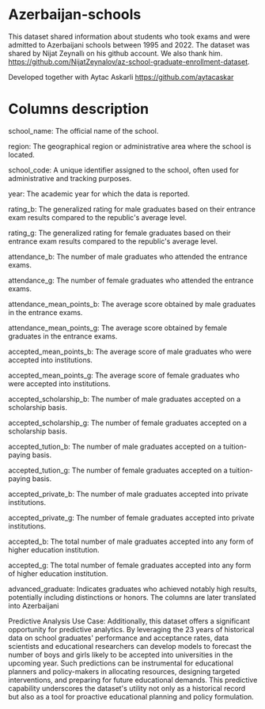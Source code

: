 
# Azerbaijan-schools
This dataset shared information about students who took exams and were admitted to Azerbaijani schools between 1995 and 2022. The dataset was shared by Nijat Zeynallı on his github account. We also thank him. https://github.com/NijatZeynalov/az-school-graduate-enrollment-dataset.

Developed together with Aytac Askarli 
https://github.com/aytacaskar
# Columns description
school_name: The official name of the school.

region: The geographical region or administrative area where the school is located.

school_code: A unique identifier assigned to the school, often used for administrative and tracking purposes.

year: The academic year for which the data is reported.

rating_b: The generalized rating for male graduates based on their entrance exam results compared to the republic's average level.

rating_g: The generalized rating for female graduates based on their entrance exam results compared to the republic's average level.

attendance_b: The number of male graduates who attended the entrance exams.

attendance_g: The number of female graduates who attended the entrance exams.

attendance_mean_points_b: The average score obtained by male graduates in the entrance exams.

attendance_mean_points_g: The average score obtained by female graduates in the entrance exams.

accepted_mean_points_b: The average score of male graduates who were accepted into institutions.

accepted_mean_points_g: The average score of female graduates who were accepted into institutions.

accepted_scholarship_b: The number of male graduates accepted on a scholarship basis.

accepted_scholarship_g: The number of female graduates accepted on a scholarship basis.

accepted_tution_b: The number of male graduates accepted on a tuition-paying basis.

accepted_tution_g: The number of female graduates accepted on a tuition-paying basis.

accepted_private_b: The number of male graduates accepted into private institutions.

accepted_private_g: The number of female graduates accepted into private institutions.

accepted_b: The total number of male graduates accepted into any form of higher education institution.

accepted_g: The total number of female graduates accepted into any form of higher education institution.

advanced_graduate: Indicates graduates who achieved notably high results, potentially including distinctions or honors.
The columns are later translated into Azerbaijani

Predictive Analysis Use Case: Additionally, this dataset offers a significant opportunity for predictive analytics. By leveraging the 23 years of historical data on school graduates' performance and acceptance rates, data scientists and educational researchers can develop models to forecast the number of boys and girls likely to be accepted into universities in the upcoming year. Such predictions can be instrumental for educational planners and policy-makers in allocating resources, designing targeted interventions, and preparing for future educational demands. This predictive capability underscores the dataset's utility not only as a historical record but also as a tool for proactive educational planning and policy formulation.
